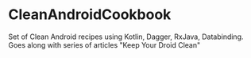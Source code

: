 # CleanAndroidCookbook
Set of Clean Android recipes using Kotlin, Dagger, RxJava, Databinding. Goes along with series of articles "Keep Your Droid Clean"
